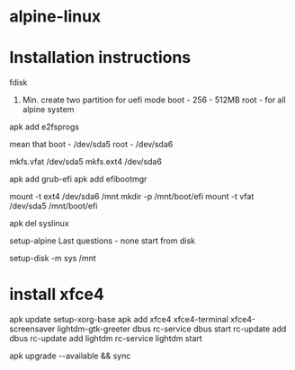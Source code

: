 # alpine-linux
# Installation instructions

fdisk
1) Min. create two partition for uefi mode
 boot - 256 - 512MB
 root - for all alpine system

apk add e2fsprogs

mean that
boot - /dev/sda5
root - /dev/sda6

mkfs.vfat /dev/sda5
mkfs.ext4 /dev/sda6

apk add grub-efi
apk add efibootmgr

mount -t ext4 /dev/sda6 /mnt
mkdir -p /mnt/boot/efi
mount -t vfat /dev/sda5 /mnt/boot/efi

apk del syslinux

setup-alpine
Last questions - none start from disk

setup-disk -m sys /mnt

# install xfce4
apk update
setup-xorg-base
apk add xfce4 xfce4-terminal xfce4-screensaver lightdm-gtk-greeter dbus
rc-service dbus start
rc-update add dbus
rc-update add lightdm
rc-service lightdm start

apk upgrade --available && sync
